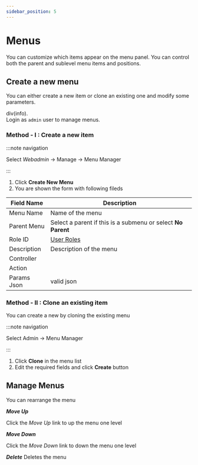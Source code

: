 ```yaml
---
sidebar_position: 5
---
```


# Menus

You can customize which items appear on the menu panel. You can control
both the parent and sublevel menu items and positions.

## Create a new menu

You can either create a new item or clone an existing one and modify
some parameters.

div(info).  
Login as `admin` user to manage menus.

### Method - I : Create a new item

:::note navigation

Select *Webadmin* -\> Manage -\> Menu Manager

:::

1. Click **Create New Menu**
2. You are shown the form with following fileds

| Field Name  | Description                                                  |
| ----------- | ------------------------------------------------------------ |
| Menu Name   | Name of the menu                                             |
| Parent Menu | Select a parent if this is a submenu or select **No Parent** |
| Role ID     | [User Roles](/docs/ug/webadmin/userroles)               |
| Description | Description of the menu                                      |
| Controller  |                                                              |
| Action      |                                                              |
| Params Json | valid json                                                   |

### Method - II : Clone an existing item

You can create a new by cloning the existing menu

:::note navigation

Select Admin -\> Menu Manager

:::

1. Click **Clone** in the menu list
2. Edit the required fields and click **Create** button

## Manage Menus

You can rearrange the menu

***Move Up***

Click the *Move Up* link to up the menu one level

<!-- -->

***Move Down***

Click the *Move Down* link to down the menu one level

<!-- -->

***Delete***
Deletes the menu
